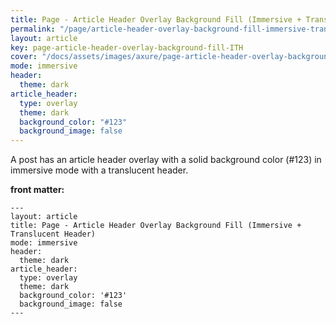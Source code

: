 ```yaml
---
title: Page - Article Header Overlay Background Fill (Immersive + Translucent Header)
permalink: "/page/article-header-overlay-background-fill-immersive-translucent-header.html"
layout: article
key: page-article-header-overlay-background-fill-ITH
cover: "/docs/assets/images/axure/page-article-header-overlay-background-fill-immersive-translucent-header.jpg"
mode: immersive
header:
  theme: dark
article_header:
  type: overlay
  theme: dark
  background_color: "#123"
  background_image: false
---
```


A post has an article header overlay with a solid background color (#123) in immersive mode with a translucent header.

<!--more-->

<style>
  .page__header .header__brand path {
    fill: rgba(255, 255, 255, .95);
  }
</style>

**front matter:**

    ---
    layout: article
    title: Page - Article Header Overlay Background Fill (Immersive + Translucent Header)
    mode: immersive
    header:
      theme: dark
    article_header:
      type: overlay
      theme: dark
      background_color: '#123'
      background_image: false
    ---